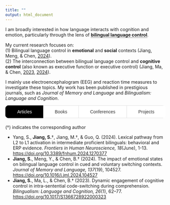 ```yaml
---
title: ""
output: html_document
---
```


I am broadly interested in how language interacts with cognition and emotion, particularly through the lens of 
<span class="tooltip"><b>bilingual language control</b>
  <span class="tooltiptext">For bilinguals, both languages are often active simultaneously, even when only one is required. This process could lead to frequent unintended cross-language intrusions, but such errors are rare in spontaneous speech and the laboratory. Therefore, a bilingual language control mechanism is proposed to allow bilinguals to select which language to use at a given moment and in a given context. This control mechanism also enables bilinguals to switch flexibly between languages during the same conversation.</span>
</span>.

<style>
  /* Tooltip Styling */
  .tooltip {
    position: relative;
    display: inline-block;
    cursor: pointer;
    border-bottom: 1px dotted black; /* Adds a dotted underline */
  }

  .tooltip .tooltiptext {
    visibility: hidden;
    width: 400px; /* Adjust the width of the tooltip */
    background-color: #6c757d;
    color: #fff;
    text-align: center;
    border-radius: 5px;
    padding: 15px;
    position: fixed; /* Change position to fixed for centering */
    z-index: 9999;
    top: 50%; /* Position at the vertical center of the page */
    left: 50%; /* Position at the horizontal center of the page */
    transform: translate(-50%, -50%); /* Adjust the tooltip to be exactly centered */
    opacity: 0;
    transition: opacity 0.3s ease-in-out;
  }

  .tooltip:hover .tooltiptext {
    visibility: visible;
    opacity: 1;
  }

  /* Highlighted Reference Style */
  .highlight {
    border: 2px solid #ff0000;
    padding: 10px;
    background-color: #ffe6e6;
  }

  /* Smooth scroll behavior */
  html {
    scroll-behavior: smooth;
  }

  /* Tab Styles */
  .tabs {
    margin-bottom: 20px;
    display: flex; /* Use flex layout to align the buttons */
    border-radius: 10px; 
    height: 40px; /* Lower the height of the container */
    overflow: hidden;
  }

  .tab-button {
    font-size: 14px;
    flex-grow: 1;
    text-align: center;
    padding: 8px 0;
    background-color: #ffffff;
    border: 1px solid #ddd;
    border-right: none;
    color: #333;
    cursor: pointer;
    transition: all 0.3s ease;
    text-transform: capitalize;
    font-weight: 500;
  }

  .tab-button:last-child {
    border-right: none;
  }

  .tab-button:hover {
    background-color: #f4f4f4;
    border-color: #bbb;
    color: #000;
  }

  .tab-button.active {
    background-color: black;
    color: white;
    border-color: black;
    border-width: 2px;
    box-shadow: 0 4px 8px rgba(0, 0, 0, 0.1);
  }

  .tab-content {
    display: none;
  }

  .tab-content.active {
    display: block;
  }

  .placeholder-content {
    font-style: italic;
    color: #888;
  }
</style>

<!-- Research Content -->
My current research focuses on:<br />
(1) Bilingual language control in **emotional** and **social** contexts (Jiang, Meng, & Chen, <a href="#jiang2024">2024</a>).<br />
(2) The interconnection between bilingual language control and **cognitive control** (also known as executive function or executive control) (Jiang, Ma, & Chen, <a href="#jiang2023">2023</a>, <a href="#jiang2024">2024</a>).<br />

I mainly use electroencephalogram (EEG) and reaction time measures to investigate these topics. My work has been published in prestigious journals, such as <i>Journal of Memory and Language</i> and <i>Bilingualism: Language and Cognition</i>.

<div class="tabs">
  <button class="tab-button active" onclick="showTab('articles')">Articles</button>
  <button class="tab-button" onclick="showTab('books')">Books</button>
  <button class="tab-button" onclick="showTab('conferences')">Conferences</button>
  <button class="tab-button" onclick="showTab('projects')">Projects</button>
</div>

<!-- Articles Section -->
<div id="articles" class="tab-content active">
  (†) indicates the corresponding author
  <ul>
    <li id="yang2024">
      Yang, S., <strong>Jiang, S.</strong>†, Jiang, M.†, & Guo, Q. (2024). Lexical pathway from L2 to L1 activation in intermediate proficient bilinguals: behavioral and ERP evidence. <i>Frontiers in Human Neuroscience, 18</i>(June), 1-13. <a href="https://doi.org/10.3389/fnhum.2024.1270377">https://doi.org/10.3389/fnhum.2024.1270377</a>
    </li>
    <li id="jiang2024">
      <strong>Jiang, S.</strong>, Meng, Y., & Chen, B.† (2024). The impact of emotional states on bilingual language control in cued and voluntary switching contexts. <i>Journal of Memory and Language, 137</i>(19), 104527. <a href="https://doi.org/10.1016/j.jml.2024.104527">https://doi.org/10.1016/j.jml.2024.104527</a>
    </li>
    <li id="jiang2023">
      <strong>Jiang, S.</strong>, Ma, L., & Chen, B.† (2023). Dynamic engagement of cognitive control in intra-sentential code-switching during comprehension. <i>Bilingualism: Language and Cognition, 26</i>(1), 62–77. <a href="https://doi.org/10.1017/S1366728922000323">https://doi.org/10.1017/S1366728922000323</a>
    </li>
  </ul>
</div>

<!-- Books Section -->
<div id="books" class="tab-content">
  <ul>
    <li>VanPatten, B., Keating G. D., & Wulff, S. (Eds.). (2021). <i>Theories in Second Language Acquisition: An Introduction.</i> (Lu, S., & <strong>Jiang, S.</strong>, Trans.). Beijing: China Commerce and Trade Press. (Original work published 2020).</li>
  </ul>
</div>

<!-- Conferences Section -->
<div id="conferences" class="tab-content">
  <p class="placeholder-content">Coming soon.</p>
</div>

<!-- Projects Section -->
<div id="projects" class="tab-content">
  <p class="placeholder-content">Coming soon.</p>
</div>

<script>
  // JavaScript for switching between tabs
  function showTab(tabName) {
    var i, tabContents, tabButtons;
    tabContents = document.getElementsByClassName("tab-content");
    tabButtons = document.getElementsByClassName("tab-button");

    for (i = 0; i < tabContents.length; i++) {
      tabContents[i].classList.remove("active");
    }

    for (i = 0; i < tabButtons.length; i++) {
      tabButtons[i].classList.remove("active");
    }

    document.getElementById(tabName).classList.add("active");
    event.currentTarget.classList.add("active");
  }

  // Add event listener to handle the citation click and highlight the corresponding reference
  document.querySelectorAll('a').forEach(link => {
    link.addEventListener('click', function(e) {
      // Prevent default link behavior
      e.preventDefault();

      // Remove highlight from all references
      document.querySelectorAll('li').forEach(reference => {
        reference.classList.remove('highlight');
      });

      // Add highlight to the clicked reference
      const targetReference = document.querySelector(this.getAttribute('href'));
      targetReference.classList.add('highlight');

      // Scroll to the reference
      targetReference.scrollIntoView({ behavior: "smooth" });
    });
  });
</script>
